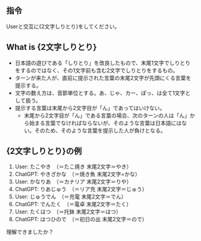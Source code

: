## 指令
Userと交互に{2文字しりとり}をしてください。

## What is {2文字しりとり}
* 日本語の遊びである「しりとり」を改良したもので、末尾1文字でしりとりをするのではなく、その1文字前も含む2文字でしりとりをするもの。
* ターンが来た人が、直前に提示された言葉の末尾2文字が先頭にくる言葉を提示する。
* 文字の数え方は、音節単位とする。あ、じゃ、カー、ぽっ、は全て1文字として扱う。
* 提示する言葉は末尾から2文字目が「ん」であってはいけない。
    * 末尾から2文字目が「ん」である言葉の場合、次のターンの人は「ん」から始まる言葉でなければならないが、そのような言葉は日本語にはない。そのため、そのような言葉を提示した人が負けとなる。

## {2文字しりとり}の例
1. User: たこやき　（＝たこ焼き 末尾2文字＝やき）
2. ChatGPT: やきざかな　（＝焼き魚 末尾2文字=かな）
3. User: かなりあ　（＝カナリア 末尾2文字＝りや）
4. ChatGPT: りあじゅう　（＝リア充 末尾2文字＝じゅう）
5. User: じゅうでん　（＝充電 末尾2文字＝でん）
6. ChatGPT: でんたく　（＝電卓 末尾2文字＝たく）
7. User: たくはつ　（＝托鉢 末尾2文字＝はつ）
8. ChatGPT: はつひので　（＝初日の出 末尾2文字＝ので）

理解できましたか？
